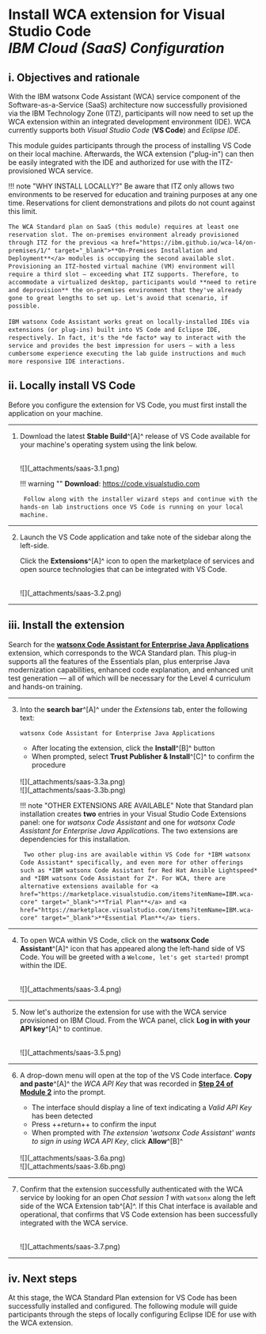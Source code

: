 # **Install WCA extension for Visual Studio Code**</br>*IBM Cloud (SaaS) Configuration*

## **i. Objectives and rationale**

With the IBM watsonx Code Assistant (WCA) service component of the Software-as-a-Service (SaaS) architecture now successfully provisioned via the IBM Technology Zone (ITZ), participants will now need to set up the WCA extension within an integrated development environment (IDE). WCA currently supports both *Visual Studio Code* (**VS Code**) and *Eclipse IDE*.

This module guides participants through the process of installing VS Code on their local machine. Afterwards, the WCA extension ("plug-in") can then be easily integrated with the IDE and authorized for use with the ITZ-provisioned WCA service.

!!! note "WHY INSTALL LOCALLY?"
    Be aware that ITZ only allows two environments to be reserved for education and training purposes at any one time. Reservations for client demonstrations and pilots do not count against this limit.
    
    The WCA Standard plan on SaaS (this module) requires at least one reservation slot. The on-premises environment already provisioned through ITZ for the previous <a href="https://ibm.github.io/wca-l4/on-premises/1/" target="_blank">**On-Premises Installation and Deployment**</a> modules is occupying the second available slot. Provisioning an ITZ-hosted virtual machine (VM) environment will require a third slot — exceeding what ITZ supports. Therefore, to accommodate a virtualized desktop, participants would **need to retire and deprovision** the on-premises environment that they've already gone to great lengths to set up. Let's avoid that scenario, if possible.

    IBM watsonx Code Assistant works great on locally-installed IDEs via extensions (or plug-ins) built into VS Code and Eclipse IDE, respectively. In fact, it's the *de facto* way to interact with the service and provides the best impression for users — with a less cumbersome experience executing the lab guide instructions and much more responsive IDE interactions.

## **ii. Locally install VS Code**

Before you configure the extension for VS Code, you must first install the application on your machine.

---

1. Download the latest **Stable Build**^[A]^ release of VS Code available for your machine's operating system using the link below.

    </br>
    ![](_attachments/saas-3.1.png)

    !!! warning ""
        **Download**: <a href="https://code.visualstudio.com" target="_blank">https://code.visualstudio.com</a>

        Follow along with the installer wizard steps and continue with the hands-on lab instructions once VS Code is running on your local machine.

---

2. Launch the VS Code application and take note of the sidebar along the left-side.

    Click the **Extensions**^[A]^ icon to open the marketplace of services and open source technologies that can be integrated with VS Code.

    </br>
    ![](_attachments/saas-3.2.png)

---

## **iii. Install the extension**

Search for the <a href="https://marketplace.visualstudio.com/items?itemName=IBM.wca-eja" target="_blank">**watsonx Code Assistant for Enterprise Java Applications**</a> extension, which corresponds to the WCA Standard plan. This plug-in supports all the features of the Essentials plan, plus enterprise Java modernization capabilities, enhanced code explanation, and enhanced unit test generation — all of which will be necessary for the Level 4 curriculum and hands-on training.

---

3. Into the **search bar**^[A]^ under the *Extensions* tab, enter the following text:

    ``` shell
    watsonx Code Assistant for Enterprise Java Applications
    ```

    - After locating the extension, click the **Install**^[B]^ button
    - When prompted, select **Trust Publisher & Install**^[C]^ to confirm the procedure

    </br>
    ![](_attachments/saas-3.3a.png)
    </br>
    ![](_attachments/saas-3.3b.png)

    !!! note "OTHER EXTENSIONS ARE AVAILABLE"
        Note that Standard plan installation creates **two** entries in your Visual Studio Code Extensions panel: one for *watsonx Code Assistant* and one for *watsonx Code Assistant for Enterprise Java Applications*. The two extensions are dependencies for this installation.
        
        Two other plug-ins are available within VS Code for *IBM watsonx Code Assistant* specifically, and even more for other offerings such as *IBM watsonx Code Assistant for Red Hat Ansible Lightspeed* and *IBM watsonx Code Assistant for Z*. For WCA, there are alternative extensions available for <a href="https://marketplace.visualstudio.com/items?itemName=IBM.wca-core" target="_blank">**Trial Plan**</a> and <a href="https://marketplace.visualstudio.com/items?itemName=IBM.wca-core" target="_blank">**Essential Plan**</a> tiers.

---

4. To open WCA within VS Code, click on the **watsonx Code Assistant**^[A]^ icon that has appeared along the left-hand side of VS Code. You will be greeted with a `Welcome, let's get started!` prompt within the IDE.

    </br>
    ![](_attachments/saas-3.4.png)

---

5. Now let's authorize the extension for use with the WCA service provisioned on IBM Cloud. From the WCA panel, click **Log in with your API key**^[A]^ to continue.

    </br>
    ![](_attachments/saas-3.5.png)

---

6. A drop-down menu will open at the top of the VS Code interface. **Copy and paste**^[A]^ the *WCA API Key* that was recorded in <a href="https://ibm.github.io/wca-l4/saas/2/#iv-create-a-service-id-and-api-key" target="_blank">**Step 24 of Module 2**</a> into the prompt.

    - The interface should display a line of text indicating a *Valid API Key* has been detected
    - Press ++return++ to confirm the input
    - When prompted with *The extension 'watsonx Code Assistant' wants to sign in using WCA API Key*, click **Allow**^[B]^

    </br>
    ![](_attachments/saas-3.6a.png)
    </br>
    ![](_attachments/saas-3.6b.png)

---

7. Confirm that the extension successfully authenticated with the WCA service by looking for an open *Chat session 1* with `watsonx` along the left side of the WCA Extension tab^[A]^. If this Chat interface is available and operational, that confirms that VS Code extension has been successfully integrated with the WCA service.

    </br>
    ![](_attachments/saas-3.7.png)

---

## **iv. Next steps**

At this stage, the WCA Standard Plan extension for VS Code has been successfully installed and configured. The following module will guide participants through the steps of locally configuring Eclipse IDE for use with the WCA extension.